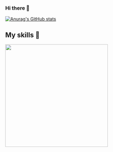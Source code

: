 ### Hi there 👋


[![Anurag's GitHub stats](https://github-readme-stats.vercel.app/api?username=mmelotti)](https://github.com/anuraghazra/github-readme-stats)

## My skills 📜
  
<a href="https://github.com/anuraghazra/github-readme-stats">
    <img width=325 align="center" src="https://github-readme-stats.vercel.app/api/top-langs/?username=mmelottix" />
</a>


<!--
**mmelotti/mmelotti** is a ✨ _special_ ✨ repository because its `README.md` (this file) appears on your GitHub profile.

Here are some ideas to get you started:

- 🔭 I’m currently working on ...
- 🌱 I’m currently learning ...
- 👯 I’m looking to collaborate on ...
- 🤔 I’m looking for help with ...
- 💬 Ask me about ...
- 📫 How to reach me: ...
- 😄 Pronouns: ...
- ⚡ Fun fact: ...
-->

